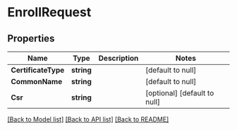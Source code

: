 # EnrollRequest

## Properties
Name | Type | Description | Notes
------------ | ------------- | ------------- | -------------
**CertificateType** | **string** |  | [default to null]
**CommonName** | **string** |  | [default to null]
**Csr** | **string** |  | [optional] [default to null]

[[Back to Model list]](../README.md#documentation-for-models) [[Back to API list]](../README.md#documentation-for-api-endpoints) [[Back to README]](../README.md)

